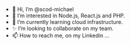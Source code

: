 - 👋 Hi, I’m @scod-michael
- 👀 I’m interested in Node.js, React.js and PHP.
- 🌱 I’m currently learning cloud infrastructure.
- ✨ I’m looking to collaborate on my team.
- 📫 How to reach me, on my Linkedin ...

<!---
scod-michael/scod-michael is a ✨ special ✨ repository because its `README.md` (this file) appears on your GitHub profile.
You can click the Preview link to take a look at your changes.
--->
